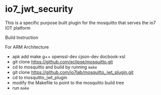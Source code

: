 # io7_jwt_security

This is a specific purpose built plugin for the mosquitto that serves the io7 IOT platform

Build Instruction

For ARM Architecture
- apk add make g++ openssl-dev cjson-dev docbook-xsl
- git clone https://github.com/eclipse/mosquitto.git
- cd to mosquitto and build by running `make`
- git clone https://github.com/io7lab/mosquitto_jwt_plugin.git
- cd to mosquitto_jwt_plugin
- modify the Makefile to point to the mosquitto build tree
- run `make`
